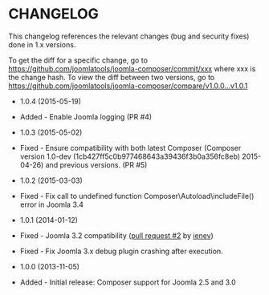 CHANGELOG
=========

This changelog references the relevant changes (bug and security fixes) done
in 1.x versions.

To get the diff for a specific change, go to https://github.com/joomlatools/joomla-composer/commit/xxx where xxx is the change hash.
To view the diff between two versions, go to https://github.com/joomlatools/joomla-composer/compare/v1.0.0...v1.0.1

* 1.0.4 (2015-05-19)

 * Added - Enable Joomla logging (PR #4)

* 1.0.3 (2015-05-02)

 * Fixed - Ensure compatibility with both latest Composer (Composer version 1.0-dev (1cb427ff5c0b977468643a39436f3b0a356fc8eb) 2015-04-26) and previous versions. (PR #5)

* 1.0.2 (2015-03-03)

 * Fixed - Fix call to undefined function Composer\Autoload\includeFile() error in Joomla 3.4

* 1.0.1 (2014-01-12)

 * Fixed - Joomla 3.2 compatibility ([pull request #2](https://github.com/joomlatools/joomla-composer/pull/2) by [ienev](https://github.com/ienev))
 * Fixed - Fix Joomla 3.x debug plugin crashing after execution.

* 1.0.0 (2013-11-05)
 * Added - Initial release: Composer support for Joomla 2.5 and 3.0
